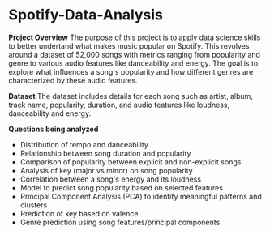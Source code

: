 # Spotify-Data-Analysis
**Project Overview**
The purpose of this project is to apply data science skills to better undertand what makes music popular on Spotify. 
This revolves around a dataset of 52,000 songs with metrics ranging from popularity and genre to various audio features like danceability and energy. The goal is to explore what influences a song's popularity and how different genres are characterized by these audio features.

**Dataset**
The dataset includes details for each song such as artist, album, track name, popularity, duration, and audio features like loudness, danceability and energy. 

**Questions being analyzed**
- Distribution of tempo and danceability
- Relationship between song duration and popularity
- Comparison of popularity between explicit and non-explicit songs
- Analysis of key (major vs minor) on song popularity
- Correlation between a song's energy and its loudness
- Model to predict song popularity based on selected features
- Principal Component Analysis (PCA) to identify meaningful patterns and clusters
- Prediction of key based on valence
- Genre prediction using song features/principal components



